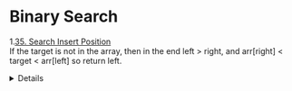 # Binary Search
1.[35. Search Insert Position](https://leetcode.com/problems/search-insert-position)  
    If the target is not in the array, then in the end left > right, and arr[right] < target < arr[left] so return left.
  <details>

    ```python
        def searchInsert(self, nums: List[int], target: int) -> int:
        left = 0
        right = len(nums) - 1
        while left <= right:
            mid = left + (right - left) // 2
            if nums[mid] == target:
                return mid
            elif nums[mid] < target:
                left = mid + 1
            else:
                right = mid - 1
        return left
    ```
  </details>
